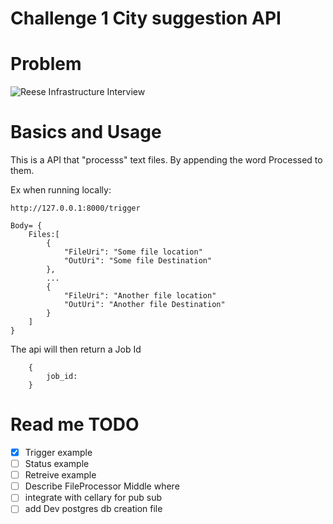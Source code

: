# Challenge 1 City suggestion API
# Problem

![Reese  Infrastructure Interview](https://github.com/user-attachments/assets/31734cfd-8abe-4111-aa84-a2cb0380560e)

# Basics and Usage
This is a API that "processs" text files. By appending the word Processed to them.

Ex when running locally:

    http://127.0.0.1:8000/trigger

    Body= {
        Files:[
            {
                "FileUri": "Some file location"
                "OutUri": "Some file Destination"
            },
            ...
            {
                "FileUri": "Another file location"
                "OutUri": "Another file Destination"
            }
        ]
    }    
The api will then return a Job Id

        { 
            job_id:
        }

# Read me TODO
- [x] Trigger example
- [ ] Status example
- [ ] Retreive example
- [ ] Describe FileProcessor Middle where
- [ ] integrate with cellary for pub sub
- [ ] add Dev postgres db creation file
